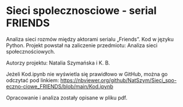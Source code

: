 # Sieci spolecznosciowe - serial FRIENDS

Analiza sieci rozmów między aktorami serialu „Friends”. Kod w języku Python. Projekt powstał na zaliczenie przedmiotu: Analiza sieci społecznościowych.

Autorzy projektu: Natalia Szymańska i K. B. 

Jeżeli Kod.ipynb nie wyświetla się prawidłowo w GitHub, można go odczytać pod linkiem: https://nbviewer.org/github/NatSzym/Sieci_spo-eczno-ciowe_FRIENDS/blob/main/Kod.ipynb

Opracowanie i analiza zostały opisane w pliku pdf.

